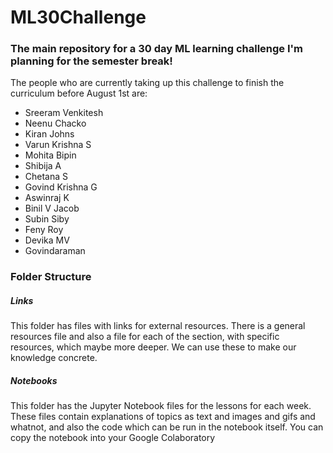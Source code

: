 # ML30Challenge

### The main repository for a 30 day ML learning challenge I'm planning for the semester break!

The people who are currently taking up this challenge to finish the curriculum before August 1st are:

- Sreeram Venkitesh
- Neenu Chacko
- Kiran Johns
- Varun Krishna S
- Mohita Bipin
- Shibija A
- Chetana S
- Govind Krishna G
- Aswinraj K
- Binil V Jacob
- Subin Siby
- Feny Roy
- Devika MV
- Govindaraman




### Folder Structure

##### Links 
This folder has files with links for external resources. There is a general resources file and also a file for each of the section, with specific resources, which maybe more deeper. We can use these to make our knowledge concrete.

##### Notebooks
This folder has the Jupyter Notebook files for the lessons for each week. These files contain explanations of topics as text and images and gifs and whatnot, and also the code which can be run in the notebook itself. You can copy the notebook into your Google Colaboratory


